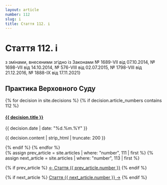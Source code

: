 ```yaml
---
layout: article
number: 112
slug: i
title: Стаття 112. і
---
```


# Стаття 112. і

з змінами, внесеними згідно із Законами № 1689-VII від 07.10.2014, № 1698-VII від 14.10.2014, № 576-VIII від 02.07.2015, № 1798-VIII від 21.12.2016, № 1888-IX від 17.11.2021}

## Практика Верховного Суду

<div class="decisions-container">
{% for decision in site.decisions %}
  {% if decision.article_numbers contains 112 %}
    <div class="decision-item">
      <h4><a href="{{ decision.url }}">{{ decision.title }}</a></h4>
      <p class="decision-date">{{ decision.date | date: "%d.%m.%Y" }}</p>
      <p class="decision-excerpt">{{ decision.content | strip_html | truncate: 200 }}</p>
    </div>
  {% endif %}
{% endfor %}
</div>

<div class="article-navigation">
  {% assign prev_article = site.articles | where: "number", 111 | first %}
  {% assign next_article = site.articles | where: "number", 113 | first %}
  
  {% if prev_article %}
    <a href="{{ prev_article.url }}" class="prev-article">← Стаття {{ prev_article.number }}</a>
  {% endif %}
  
  {% if next_article %}
    <a href="{{ next_article.url }}" class="next-article">Стаття {{ next_article.number }} →</a>
  {% endif %}
</div>
